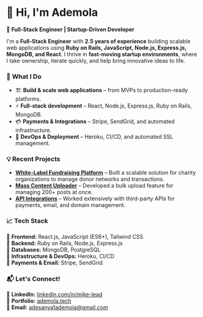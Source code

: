 # 👋 Hi, I'm Ademola  

🚀 **Full-Stack Engineer | Startup-Driven Developer**  

I'm a **Full-Stack Engineer** with **2.5 years of experience** building scalable web applications using **Ruby on Rails, JavaScript, Node.js, Express.js, MongoDB, and React**. I thrive in **fast-moving startup environments**, where I take ownership, iterate quickly, and help bring innovative ideas to life.  

### 🔹 **What I Do**  
- 🏗 **Build & scale web applications** – from MVPs to production-ready platforms.  
- ⚡ **Full-stack development** – React, Node.js, Express.js, Ruby on Rails, MongoDB.  
- 💳 **Payments & Integrations** – Stripe, SendGrid, and automated infrastructure.  
- 🔧 **DevOps & Deployment** – Heroku, CI/CD, and automated SSL management.  

### 💡 **Recent Projects**  
- **[White-Label Fundraising Platform](#)** – Built a scalable solution for charity organizations to manage donor networks and transactions.  
- **[Mass Content Uploader](#)** – Developed a bulk upload feature for managing 200+ posts at once.  
- **[API Integrations](#)** – Worked extensively with third-party APIs for payments, email, and domain management.  

### 📈 **Tech Stack**  
🔹 **Frontend:** React.js, JavaScript (ES6+), Tailwind CSS  
🔹 **Backend:** Ruby on Rails, Node.js, Express.js  
🔹 **Databases:** MongoDB, PostgreSQL  
🔹 **Infrastructure & DevOps:** Heroku, CI/CD  
🔹 **Payments & Email:** Stripe, SendGrid  

### 📬 **Let's Connect!**  
🔗 **LinkedIn:** [linkedin.com/in/mike-lead](https://www.linkedin.com/in/mike-lead)  
💼 **Portfolio:** [ademola.tech](https://ademola.tech)  
📧 **Email:** adesanya1ademola@gmail.com
